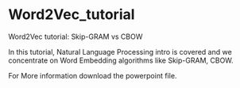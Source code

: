 # Word2Vec_tutorial
Word2Vec tutorial: Skip-GRAM vs CBOW

In this tutorial, Natural Language Processing intro is covered and we concentrate on Word Embedding algorithms like Skip-GRAM, CBOW.  

For More information download the powerpoint file.


